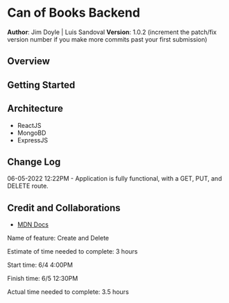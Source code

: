 # Can of Books Backend

**Author**: Jim Doyle | Luis Sandoval
**Version**: 1.0.2 (increment the patch/fix version number if you make more commits past your first submission)

## Overview
<!-- Provide a high level overview of what this application is and why you are building it, beyond the fact that it's an assignment for this class. (i.e. What's your problem domain?) -->

## Getting Started
<!-- What are the steps that a user must take in order to build this app on their own machine and get it running? -->

## Architecture
<!-- Provide a detailed description of the application design. What technologies (languages, libraries, etc) you're using, and any other relevant design information. -->
- ReactJS
- MongoBD
- ExpressJS

## Change Log
<!-- Use this area to document the iterative changes made to your application as each feature is successfully implemented. Use time stamps. Here's an example:

01-01-2001 4:59pm - Application now has a fully-functional express server, with a GET route for the location resource. -->

06-05-2022 12:22PM - Application is fully functional, with a GET, PUT, and DELETE route.

## Credit and Collaborations
<!-- Give credit (and a link) to other people or resources that helped you build this application. -->

- [MDN Docs](https://developer.mozilla.org/en-US/)

Name of feature: Create and Delete

Estimate of time needed to complete: 3 hours

Start time: 6/4 4:00PM

Finish time: 6/5 12:30PM

Actual time needed to complete: 3.5 hours
